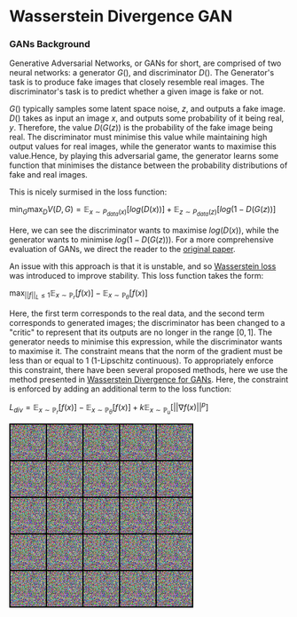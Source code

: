 # Wasserstein Divergence GAN

### GANs Background
Generative Adversarial Networks, or GANs for short, are comprised of two neural networks: a generator $G()$, and discriminator $D()$. The Generator's task is to produce fake images that closely resemble real images. The discriminator's task is to predict whether a given image is fake or not. 

$G()$ typically samples some latent space noise, $z$, and outputs a fake image. $D()$ takes as input an image $x$, and outputs some probability of it being real, $y$. Therefore, the value $D(G(z))$ is the probability of the fake image being real. The discriminator must minimise this value while maintaining high output values for real images, while the generator wants to maximise this value.Hence, by playing this adversarial game, the generator learns some function that minimises the distance between the probability distributions of fake and real images.

This is nicely surmised in the loss function:

$\min_{G}\max_{D} V(D,G) = \mathbb{E}_{x\sim P_{data}(x)}[log(D(x))] + \mathbb{E}_{z\sim P_{data}(z)}[log(1-D(G(z))]$

Here, we can see the discriminator wants to maximise $log(D(x))$, while the generator wants to minimise $log(1-D(G(z)))$. For a more comprehensive evaluation of GANs, we direct the reader to the [original paper](https://proceedings.neurips.cc/paper/2014/file/5ca3e9b122f61f8f06494c97b1afccf3-Paper.pdf).

An issue with this approach is that it is unstable, and so [Wasserstein loss](https://arxiv.org/abs/1701.07875) was introduced to improve stability. This loss function takes the form:

$\max_{||f||_{L}\leq1} \mathbb{E}_{x\sim \mathbb{P}_{r}}[f(x)] - \mathbb{E}_{x\sim \mathbb{P}_{\theta}}[f(x)]$

Here, the first term corresponds to the real data, and the second term corresponds to generated images; the discriminator has been changed to a "critic" to represent that its outputs are no longer in the range $[0,1]$. The generator needs to minimise this expression, while the discriminator wants to maximise it. The constraint means that the norm of the gradient must be less than or equal to 1 (1-Lipschitz continuous). To appropriately enforce this constraint, there have been several proposed methods, here we use the method presented in [Wasserstein Divergence for GANs](https://arxiv.org/pdf/1712.01026.pdf). Here, the constraint is enforced by adding an additional term to the loss function:

$L_{div} = \mathbb{E}_{x\sim \mathbb{P}_{r}}[f(x)] - \mathbb{E}_{x\sim \mathbb{P}_{\theta}}[f(x)] + k \mathbb{E}_{x\sim \mathbb{P}_{u}}[||\nabla f(x)||^p]$

![alt](readme_imgs/training.gif)
